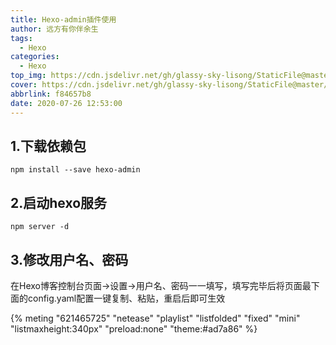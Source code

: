 ```yaml
---
title: Hexo-admin插件使用
author: 远方有你伴余生
tags:
  - Hexo
categories: 
  - Hexo
top_img: https://cdn.jsdelivr.net/gh/glassy-sky-lisong/StaticFile@master/top-img/5.png
cover: https://cdn.jsdelivr.net/gh/glassy-sky-lisong/StaticFile@master/post-cover/5.jpg
abbrlink: f84657b8
date: 2020-07-26 12:53:00
---
```

## 1.下载依赖包

``` node
npm install --save hexo-admin
```

## 2.启动hexo服务
``` node
npm server -d
```

## 3.修改用户名、密码
  在Hexo博客控制台页面->设置->用户名、密码一一填写，填写完毕后将页面最下面的config.yaml配置一键复制、粘贴，重启后即可生效

{% meting "621465725" "netease" "playlist" "listfolded" "fixed" "mini" "listmaxheight:340px" "preload:none" "theme:#ad7a86" %}